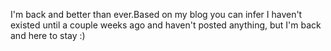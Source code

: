 I'm back and better than ever.Based on my blog you can infer I haven't existed until a couple weeks ago and haven't posted anything, but I'm back and here to stay :)
